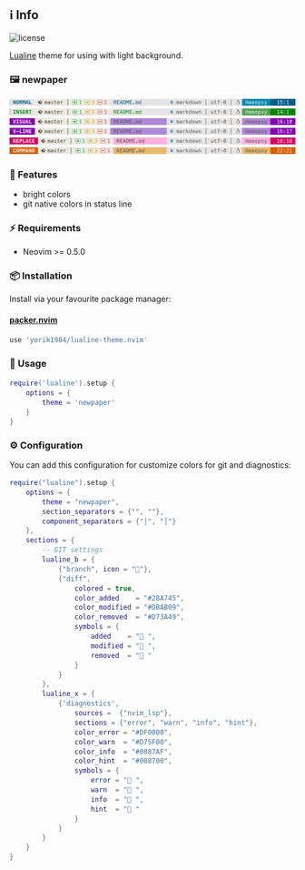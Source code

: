 ## ℹ️  Info
![license](https://img.shields.io/github/license/hoob3rt/lualine.nvim?style=flat-square)

[Lualine](https://github.com/hoob3rt/lualine.nvim) theme for using with light background.

### 🖼️ newpaper

![newpaper-normal](./screenshots/newpaper-normal.png)
![newpaper-insert](./screenshots/newpaper-insert.png)
![newpaper-visual](./screenshots/newpaper-visual.png)
![newpaper-visual_line](./screenshots/newpaper-v_line.png)
![newpaper-replace](./screenshots/newpaper-replace.png)
![newpaper-command](./screenshots/newpaper-command.png)

### 🌟 Features

+ bright colors
+ git native colors in status line

### ⚡️ Requirements

+ Neovim >= 0.5.0

### 📦 Installation

Install via your favourite package manager:
#### [packer.nvim](https://github.com/wbthomason/packer.nvim)
```lua
use 'yorik1984/lualine-theme.nvim'
```

### 🚀 Usage

```lua
require('lualine').setup {
    options = {
        theme = 'newpaper'
    }
}
```

### ⚙️ Configuration

You can add this configuration for customize colors for git and diagnostics:
```lua
require("lualine").setup {
    options = {
        theme = "newpaper",
        section_separators = {"", ""}, 
        component_separators = {"│", "│"}
    },
    sections = {
        -- GIT settings
        lualine_b = {
            {"branch", icon = ""},
            {"diff",
                colored = true,
                color_added    = "#28A745",
                color_modified = "#DBAB09",
                color_removed  = "#D73A49",
                symbols = {
                    added    = " ",
                    modified = " ",
                    removed  = " "
                }
            }
        },
        lualine_x = {
            {'diagnostics',
                sources =  {"nvim_lsp"},
                sections = {"error", "warn", "info", "hint"},
                color_error = "#DF0000",
                color_warn  = "#D75F00",
                color_info  = "#0087AF",
                color_hint  = "#008700",
                symbols = {
                    error = " ",
                    warn  = " ",
                    info  = " ",
                    hint  = " "
                }
            }
        }
    }
}
```
